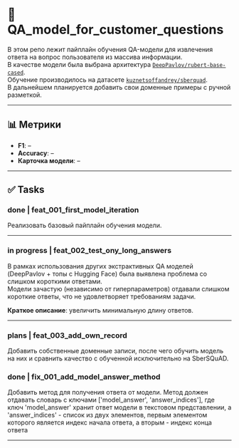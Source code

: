 # 🧠 QA_model_for_customer_questions

В этом репо лежит пайплайн обучения QA-модели для извлечения ответа на вопрос пользователя из массива информации.  
В качестве модели была выбрана архитектура [`DeepPavlov/rubert-base-cased`](https://huggingface.co/DeepPavlov/rubert-base-cased).  
Обучение производилось на датасете [`kuznetsoffandrey/sberquad`](https://huggingface.co/datasets/kuznetsoffandrey/sberquad).  
В дальнейшем планируется добавить свои доменные примеры с ручной разметкой. 

---

## 📊 Метрики

- **F1**: –  
- **Accuracy**: –  
- **Карточка модели**: –

---

## ✅ Tasks

### done | feat_001_first_model_iteration
Реализовать базовый пайплайн обучения модели.

---

### in progress | feat_002_test_ony_long_answers
В рамках использования других экстрактивных QA моделей (DeepPavlov + топы с Hugging Face) была выявлена проблема со слишком короткими ответами.  
Модели зачастую (независимо от гиперпараметров) отдавали слишком короткие ответы, что не удовлетворяет требованиям задачи.
  
**Краткое описание**: увеличить минимальную длину ответов.

---

### plans | feat_003_add_own_record
Добавить собственные доменные записи, после чего обучить модель на них и сравнить качество с обученной исключительно на SberSQuAD.


### done | fix_001_add_model_answer_method
Добавить метод для получения ответа от модели. Метод должен отдавать словарь с ключами ['model_answer', 'answer_indices'], где ключ 'model_answer' хранит ответ модели в текстовом представлении, а 'answer_indices' - список из двух элементов, первым элементом которого является индекс начала ответа, а вторым - индекс конца ответа
 
---